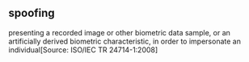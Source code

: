 ## spoofing

<biometric system> presenting a recorded image or other biometric data sample, or an artificially derived biometric characteristic, in order to impersonate an individual[Source: ISO/IEC TR 24714-1:2008]

